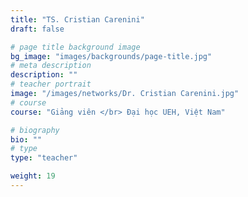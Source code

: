 ```yaml
---
title: "TS. Cristian Carenini"
draft: false

# page title background image
bg_image: "images/backgrounds/page-title.jpg"
# meta description
description: ""
# teacher portrait
image: "/images/networks/Dr. Cristian Carenini.jpg"
# course
course: "Giảng viên </br> Đại học UEH, Việt Nam"

# biography
bio: ""
# type
type: "teacher"

weight: 19
---
```

